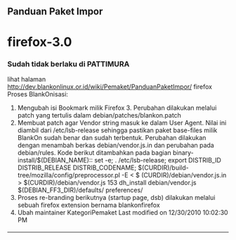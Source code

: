 ## Panduan Paket Impor
# firefox-3.0
### Sudah tidak berlaku di PATTIMURA
lihat halaman ​http://dev.blankonlinux.or.id/wiki/Pemaket/PanduanPaketImpor/
firefox
Proses BlankOnisasi:
   1. Mengubah isi Bookmark milik Firefox 3. Perubahan dilakukan melalui patch
      yang tertulis dalam debian/patches/blankon.patch
   2. Membuat patch agar Vendor string masuk ke dalam User Agent. Nilai ini
      diambil dari /etc/lsb-release sehingga pastikan paket base-files milik
      BlankOn sudah benar dan sudah terbentuk. Perubahan dilakukan dengan
      menambah berkas debian/vendor.js.in dan perubahan pada debian/rules.
     Kode berikut ditambahkan pada bagian binary-install/$(DEBIAN_NAME)::
        set -e; . /etc/lsb-release; export DISTRIB_ID DISTRIB_RELEASE
DISTRIB_CODENAME; $(CURDIR)/build-tree/mozilla/config/preprocessor.pl -E < $
(CURDIR)/debian/vendor.js.in > $(CURDIR)/debian/vendor.js
153 		        dh_install debian/vendor.js $(DEBIAN_FF3_DIR)/defaults/
preferences/
   1. Proses re-branding berikutnya (startup page, dsb) dilakukan melalui
      sebuah firefox extension bernama blankonfirefox
   2. Ubah maintainer
KategoriPemaket
Last modified on 12/30/2010 10:02:30 PM
#### 
    
 
 
 
 
 
---
 
